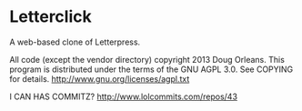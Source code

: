 Letterclick
===========

A web-based clone of Letterpress.


All code (except the vendor directory) copyright 2013 Doug Orleans.
This program is distributed under the terms of the GNU AGPL 3.0.
See COPYING for details.  http://www.gnu.org/licenses/agpl.txt


I CAN HAS COMMITZ?  http://www.lolcommits.com/repos/43
